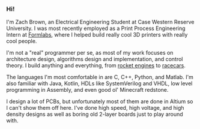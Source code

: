 ### Hi!

I'm Zach Brown, an Electrical Engineering Student at Case Western Reserve University. I was most recently employed as a Print Process Engineering Intern at [Formlabs](https://formlabs.com), where I helped build really cool 3D printers with really cool people.

I'm not a "real" programmer per se, as most of my work focuses on architecture design, algorithms design and implementation, and control theory. I build anything and everything, from [rocket engines](https://www.youtube.com/watch?v=cRwU7fVsK0E) to [racecars](https://www.youtube.com/channel/UCbYI9bH2k-ggW2idGL_oSUA).

The languages I'm most comfortable in are C, C++, Python, and Matlab. I'm also familiar with Java, Kotlin, HDLs like SystemVerilog and VHDL, low level programming in Assembly, and even good ol' Minecraft redstone. 

I design a lot of PCBs, but unfortunately most of them are done in Altium so I can't show them off here. I've done high speed, high voltage, and high density designs as well as boring old 2-layer boards just to play around with.
